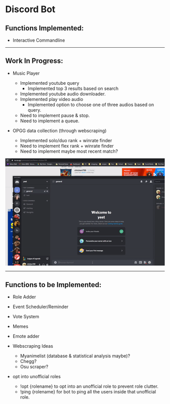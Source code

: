 # Discord Bot

## Functions Implemented:

- Interactive Commandline

---

## Work In Progress:

- Music Player

  - Implemented youtube query
    - Implemented top 3 results based on search
  - Implemented youtube audio downloader.
  - Implemented play video audio
    - Implemented option to choose one of three audios based on query.
  - Need to implement pause & stop.
  - Need to implement a queue.

- OPGG data collection (through webscraping)
  - Implemented solo/duo rank + winrate finder
  - Need to implement flex rank + winrate finder
  - Need to implement maybe most recent match?

![Alt text](/resources/opggpresent.gif)

---

## Functions to be Implemented:

- Role Adder

- Event Scheduler/Reminder

- Vote System

- Memes

- Emote adder

- Webscraping Ideas

  - Myanimelist (database & statistical analysis maybe)?
  - Chegg?
  - Osu scraper?

- opt into unofficial roles
  - !opt {rolename} to opt into an unofficial role to prevent role clutter.
  - !ping {rolename} for bot to ping all the users inside that unofficial role.
